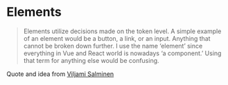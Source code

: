 # Elements
> Elements utilize decisions made on the token level. A simple example of an element would be a button, a link, or an input. Anything that cannot be broken down further. I use the name ‘element’ since everything in Vue and React world is nowadays ‘a component.’ Using that term for anything else would be confusing.

Quote and idea from [Viljami Salminen](https://viljamis.com/2018/vue-design-system/#elements)